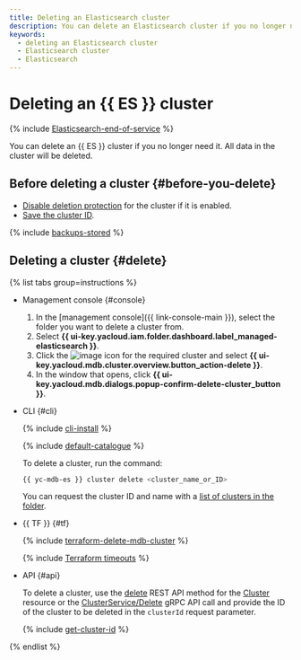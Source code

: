```yaml
---
title: Deleting an Elasticsearch cluster
description: You can delete an Elasticsearch cluster if you no longer need it. All data in the cluster will be deleted. In the management console, select the folder you want to delete a cluster from.
keywords:
  - deleting an Elasticsearch cluster
  - Elasticsearch cluster
  - Elasticsearch
---
```


# Deleting an {{ ES }} cluster

{% include [Elasticsearch-end-of-service](../../_includes/mdb/mes/note-end-of-service.md) %}

You can delete an {{ ES }} cluster if you no longer need it. All data in the cluster will be deleted.

## Before deleting a cluster {#before-you-delete}

* [Disable deletion protection](cluster-update.md#change-additional-settings) for the cluster if it is enabled.
* [Save the cluster ID](cluster-list.md#list-clusters).

{% include [backups-stored](../../_includes/mdb/backups-stored.md) %}

## Deleting a cluster {#delete}

{% list tabs group=instructions %}

- Management console {#console}

   1. In the [management console]({{ link-console-main }}), select the folder you want to delete a cluster from.
   1. Select **{{ ui-key.yacloud.iam.folder.dashboard.label_managed-elasticsearch }}**.
   1. Click the ![image](../../_assets/console-icons/ellipsis.svg) icon for the required cluster and select **{{ ui-key.yacloud.mdb.cluster.overview.button_action-delete }}**.
   1. In the window that opens, click **{{ ui-key.yacloud.mdb.dialogs.popup-confirm-delete-cluster_button }}**.

- CLI {#cli}

   {% include [cli-install](../../_includes/cli-install.md) %}

   {% include [default-catalogue](../../_includes/default-catalogue.md) %}

   To delete a cluster, run the command:

   ```bash
   {{ yc-mdb-es }} cluster delete <cluster_name_or_ID>
   ```

   You can request the cluster ID and name with a [list of clusters in the folder](cluster-list.md#list-clusters).

- {{ TF }} {#tf}

   {% include [terraform-delete-mdb-cluster](../../_includes/mdb/terraform-delete-mdb-cluster.md) %}

   {% include [Terraform timeouts](../../_includes/mdb/mes/terraform/timeouts.md) %}

- API {#api}

   To delete a cluster, use the [delete](../api-ref/Cluster/delete.md) REST API method for the [Cluster](../api-ref/Cluster/index.md) resource or the [ClusterService/Delete](../api-ref/grpc/Cluster/delete.md) gRPC API call and provide the ID of the cluster to be deleted in the `clusterId` request parameter.

   {% include [get-cluster-id](../../_includes/managed-elasticsearch/get-cluster-id.md) %}

{% endlist %}
